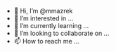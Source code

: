 - 👋 Hi, I’m @mmazrek
- 👀 I’m interested in ...
- 🌱 I’m currently learning ...
- 💞️ I’m looking to collaborate on ...
- 📫 How to reach me ...

<!---
mmazrek/mmazrek is a ✨ special ✨ repository because its `README.md` (this file) appears on your GitHub profile.
You can click the Preview link to take a look at your changes.
--->

